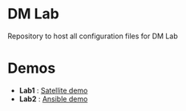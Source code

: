 # DM Lab
Repository to host all configuration files for DM Lab


# Demos

- **Lab1** : [Satellite demo](satellite_demo.md)
- **Lab2** : [Ansible demo](ansible_demo.md)